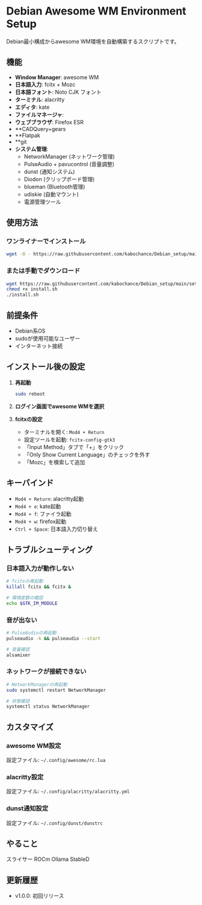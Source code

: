 # Debian Awesome WM Environment Setup

Debian最小構成からawesome WM環境を自動構築するスクリプトです。

## 機能

- **Window Manager**: awesome WM
- **日本語入力**: fcitx + Mozc
- **日本語フォント**: Noto CJK フォント
- **ターミナル**: alacritty
- **エディタ**: kate
- **ファイルマネージャ**: 
- **ウェブブラウザ**: Firefox ESR
- **CADQuery+gears
- **Flatpak
- **git
- **システム管理**:
  - NetworkManager (ネットワーク管理)
  - PulseAudio + pavucontrol (音量調整)
  - dunst (通知システム)
  - Diodon (クリップボード管理)
  - blueman (Bluetooth管理)
  - udiskie (自動マウント)
  - 電源管理ツール

## 使用方法

### ワンライナーでインストール

```bash
wget -O - https://raw.githubusercontent.com/kabochance/Debian_setup/main/setup.sh | bash
```

### または手動でダウンロード

```bash
wget https://raw.githubusercontent.com/kabochance/Debian_setup/main/setup.sh
chmod +x install.sh
./install.sh
```

## 前提条件

- Debian系OS
- sudoが使用可能なユーザー
- インターネット接続

## インストール後の設定

1. **再起動**
   ```bash
   sudo reboot
   ```

2. **ログイン画面でawesome WMを選択**

3. **fcitxの設定**
   - ターミナルを開く: `Mod4 + Return`
   - 設定ツールを起動: `fcitx-config-gtk3`
   - 「Input Method」タブで「+」をクリック
   - 「Only Show Current Language」のチェックを外す
   - 「Mozc」を検索して追加

## キーバインド

- `Mod4 + Return`: alacritty起動
- `Mod4 + e`: kate起動
- `Mod4 + f`: ファイラ起動
- `Mod4 + w`: firefox起動
- `Ctrl + Space`: 日本語入力切り替え

## トラブルシューティング

### 日本語入力が動作しない

```bash
# fcitxの再起動
killall fcitx && fcitx &

# 環境変数の確認
echo $GTK_IM_MODULE
```

### 音が出ない

```bash
# PulseAudioの再起動
pulseaudio -k && pulseaudio --start

# 音量確認
alsamixer
```

### ネットワークが接続できない

```bash
# NetworkManagerの再起動
sudo systemctl restart NetworkManager

# 状態確認
systemctl status NetworkManager
```

## カスタマイズ

### awesome WM設定

設定ファイル: `~/.config/awesome/rc.lua`

### alacritty設定

設定ファイル: `~/.config/alacritty/alacritty.yml`

### dunst通知設定

設定ファイル: `~/.config/dunst/dunstrc`

## やること

スライサー
ROCm
Ollama
StableD


## 更新履歴

- v1.0.0: 初回リリース

